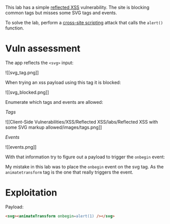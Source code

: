 This lab has a simple [reflected XSS](https://portswigger.net/web-security/cross-site-scripting/reflected) vulnerability. The site is blocking common tags but misses some SVG tags and events.

To solve the lab, perform a [cross-site scripting](https://portswigger.net/web-security/cross-site-scripting) attack that calls the `alert()` function.

# Vuln assessment

The app reflects the `<svg>` input:

![[svg_tag.png]]

When trying an xss payload using this tag it is blocked:

![[svg_blocked.png]]

Enumerate which tags and events are allowed:

*Tags*

![[Client-Side Vulnerabilities/XSS/Reflected XSS/labs/Reflected XSS with some SVG markup allowed/images/tags.png]]

*Events*

![[events.png]]


With that information try to figure out a payload to trigger the `onbegin` event:

My mistake in this lab was to place the `onbegin` event on the svg tag. As the `animatetransform` tag is the one that really triggers the event.

# Exploitation

Payload:

```HTML
<svg><animateTransform onbegin=alert(1) /></svg>
```




